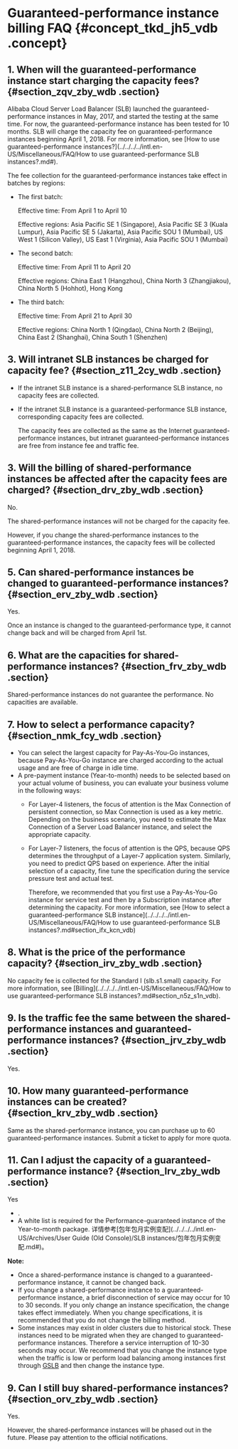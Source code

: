 # Guaranteed-performance instance billing FAQ {#concept_tkd_jh5_vdb .concept}

## 1. When will the guaranteed-performance instance start charging the capacity fees? {#section_zqv_zby_wdb .section}

Alibaba Cloud Server Load Balancer \(SLB\) launched the guaranteed-performance instances in May, 2017, and started the testing at the same time. For now, the guaranteed-performance instance has been tested for 10 months. SLB will charge the capacity fee on guaranteed-performance instances beginning April 1, 2018. For more information, see [How to use guaranteed-performance instances?](../../../../intl.en-US/Miscellaneous/FAQ/How to use guaranteed-performance SLB instances?.md#).

The fee collection for the guaranteed-performance instances take effect in batches by regions:

-   The first batch:

    Effective time: From April 1 to April 10

    Effective regions: Asia Pacific SE 1 \(Singapore\), Asia Pacific SE 3 \(Kuala Lumpur\), Asia Pacific SE 5 \(Jakarta\), Asia Pacific SOU 1 \(Mumbai\), US West 1 \(Silicon Valley\), US East 1 \(Virginia\), Asia Pacific SOU 1 \(Mumbai\)

-   The second batch:

    Effective time: From April 11 to April 20

    Effective regions: China East 1 \(Hangzhou\), China North 3 \(Zhangjiakou\), China North 5 \(Hohhot\), Hong Kong

-   The third batch:

    Effective time: From April 21 to April 30

    Effective regions: China North 1 \(Qingdao\), China North 2 \(Beijing\), China East 2 \(Shanghai\), China South 1 \(Shenzhen\)


## 3. Will intranet SLB instances be charged for capacity fee? {#section_z11_2cy_wdb .section}

-   If the intranet SLB instance is a shared-performance SLB instance, no capacity fees are collected.
-   If the intranet SLB instance is a guaranteed-performance SLB instance, corresponding capacity fees are collected.

    The capacity fees are collected as the same as the Internet guaranteed-performance instances, but intranet guaranteed-performance instances are free from instance fee and traffic fee.


## 3. Will the billing of shared-performance instances be affected after the capacity fees are charged? {#section_drv_zby_wdb .section}

No.

The shared-performance instances will not be charged for the capacity fee.

However, if you change the shared-performance instances to the guaranteed-performance instances, the capacity fees will be collected beginning April 1, 2018.

## 5. Can shared-performance instances be changed to guaranteed-performance instances? {#section_erv_zby_wdb .section}

Yes.

Once an instance is changed to the guaranteed-performance type, it cannot change back and will be charged from April 1st.

## 6. What are the capacities for shared-performance instances? {#section_frv_zby_wdb .section}

Shared-performance instances do not guarantee the performance. No capacities are available.

## 7. How to select a performance capacity? {#section_nmk_fcy_wdb .section}

-   You can select the largest capacity for Pay-As-You-Go instances, because Pay-As-You-Go instance are charged according to the actual usage and are free of charge in idle time.
-   A pre-payment instance \(Year-to-month\) needs to be selected based on your actual volume of business, you can evaluate your business volume in the following ways:
    -   For Layer-4 listeners, the focus of attention is the Max Connection of persistent connection, so Max Connection is used as a key metric. Depending on the business scenario, you need to estimate the Max Connection of a Server Load Balancer instance, and select the appropriate capacity.
    -   For Layer-7 listeners, the focus of attention is the QPS, because QPS determines the throughput of a Layer-7 application system. Similarly, you need to predict QPS based on experience. After the initial selection of a capacity, fine tune the specification during the service pressure test and actual test.

        Therefore, we recommended that you first use a Pay-As-You-Go instance for service test and then by a Subscription instance after determining the capacity. For more information, see [How to select a guaranteed-performance SLB instance](../../../../intl.en-US/Miscellaneous/FAQ/How to use guaranteed-performance SLB instances?.md#section_ifx_kcn_vdb)


## 8. What is the price of the performance capacity? {#section_irv_zby_wdb .section}

No capacity fee is collected for the Standard I \(slb.s1.small\) capacity. For more information, see [Billing](../../../../intl.en-US/Miscellaneous/FAQ/How to use guaranteed-performance SLB instances?.md#section_n5z_s1n_vdb).

## 9. Is the traffic fee the same between the shared-performance instances and guaranteed-performance instances? {#section_jrv_zby_wdb .section}

Yes.

## 10. How many guaranteed-performance instances can be created? {#section_krv_zby_wdb .section}

Same as the shared-performance instance, you can purchase up to 60 guaranteed-performance instances. Submit a ticket to apply for more quota.

## 11. Can I adjust the capacity of a guaranteed-performance instance? {#section_lrv_zby_wdb .section}

Yes

-   .
-   A white list is required for the Performance-guaranteed instance of the Year-to-month package. 详情参考[包年包月实例变配](../../../../intl.en-US/Archives/User Guide (Old Console)/SLB instances/包年包月实例变配.md#)。

**Note:** 

-   Once a shared-performance instance is changed to a guaranteed-performance instance, it cannot be changed back.
-   If you change a shared-performance instance to a guaranteed-performance instance, a brief disconnection of service may occur for 10 to 30 seconds. If you only change an instance specification, the change takes effect immediately. When you change specifications, it is recommended that you do not change the billing method.
-   Some instances may exist in older clusters due to historical stock. These instances need to be migrated when they are changed to guaranteed-performance instances. Therefore a service interruption of 10-30 seconds may occur. We recommend that you change the instance type when the traffic is low or perform load balancing among instances first through [GSLB](https://promotion.aliyun.com/ntms/act/globalslb.html?spm=5176.71615.741495.1.307291894icRpB&wh_ttid=pc) and then change the instance type.

## 9. Can I still buy shared-performance instances? {#section_orv_zby_wdb .section}

Yes.

However, the shared-performance instances will be phased out in the future. Please pay attention to the official notifications.

